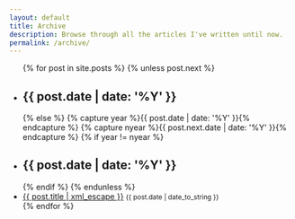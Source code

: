 ```yaml
---
layout: default
title: Archive
description: Browse through all the articles I've written until now.
permalink: /archive/
---
```


<ul class="archive-list">
{% for post in site.posts %}
{% unless post.next %}
  <li class="archive-list--heading">
    <h2>{{ post.date | date: '%Y' }}</h2>
  </li>
{% else %}
  {% capture year %}{{ post.date | date: '%Y' }}{% endcapture %}
  {% capture nyear %}{{ post.next.date | date: '%Y' }}{% endcapture %}
  {% if year != nyear %}
  <li class="archive-list--heading">
    <h2>{{ post.date | date: '%Y' }}</h2>
  </li>
  {% endif %}
{% endunless %}
<li class="archive-list--item">
  <a href="{{ post.url }}">{{ post.title | xml_escape }}</a>
  <time datetime="{{ post.date | date: '%Y-%m-%d' }}" class="post__time">
    <small>{{ post.date | date_to_string }}</small>
  </time>
</li>
{% endfor %}
</ul>